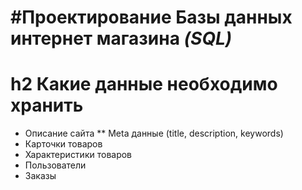 #Проектирование Базы данных интернет магазина ***(SQL)***
=================

h2 Какие данные необходимо хранить
==============
* Описание сайта
** Meta данные (title, description, keywords)
* Карточки товаров
* Характеристики товаров
* Пользователи
* Заказы